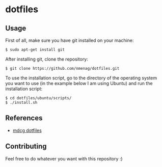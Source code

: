# dotfiles

## Usage

First of all, make sure you have git installed on your machine:

```
$ sudo apt-get install git
```

After installing git, clone the repository:

```
$ git clone https://github.com/nmenag/dotfiles.git
```

To use the installation script, go to the directory of the operating system you want to use (in the example below I am using Ubuntu) and run the installation script:

```
$ cd dotfiles/ubuntu/scripts/
$ ./install.sh
```

## References

* [mdcg dotfiles](https://github.com/mdcg/dotfiles)

## Contributing

Feel free to do whatever you want with this repository :)